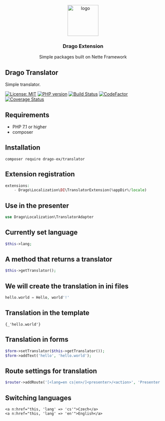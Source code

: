 <p align="center">
  <img src="https://avatars0.githubusercontent.com/u/11717487?s=400&u=40ecb522587ebbcfe67801ccb6f11497b259f84b&v=4" width="100" alt="logo">
</p>

<h3 align="center">Drago Extension</h3>
<p align="center">Simple packages built on Nette Framework</p>

## Drago Translator

Simple translator.

[![License: MIT](https://img.shields.io/badge/License-MIT-yellow.svg)](https://raw.githubusercontent.com/drago-ex/translator/master/license.md)
[![PHP version](https://badge.fury.io/ph/drago-ex%2Ftranslator.svg)](https://badge.fury.io/ph/drago-ex%2Ftranslator)
[![Build Status](https://travis-ci.org/drago-ex/translator.svg?branch=master)](https://travis-ci.org/drago-ex/translator)
[![CodeFactor](https://www.codefactor.io/repository/github/drago-ex/translator/badge)](https://www.codefactor.io/repository/github/drago-ex/translator)
[![Coverage Status](https://coveralls.io/repos/github/drago-ex/translator/badge.svg?branch=master)](https://coveralls.io/github/drago-ex/translator?branch=master)

## Requirements

- PHP 7.1 or higher
- composer

## Installation

```
composer require drago-ex/translator
```

## Extension registration

```php
extensions:
	- Drago\Localization\DI\TranslatorExtension(%appDir%/locale)
```

## Use in the presenter

```php
use Drago\Localization\TranslatorAdapter
```

## Currently set language

```php
$this->lang;
```

## A method that returns a translator

```php
$this->getTranslator();
```

## We will create the translation in ini files

```php
hello.world = Hello, world'!'
```

## Translation in the template

```latte
{_'hello.world'}
```

## Translation in forms

```php
$form->setTranslator($this->getTranslator());
$form->addText('hello', 'hello.world');
```

## Route settings for translation

```php
$router->addRoute('[<lang=en cs|en>/]<presenter>/<action>', 'Presenter:action');
```

## Switching languages

```latte
<a n:href="this, 'lang' => 'cs'">Czech</a>
<a n:href="this, 'lang' => 'en'">English</a>
```
